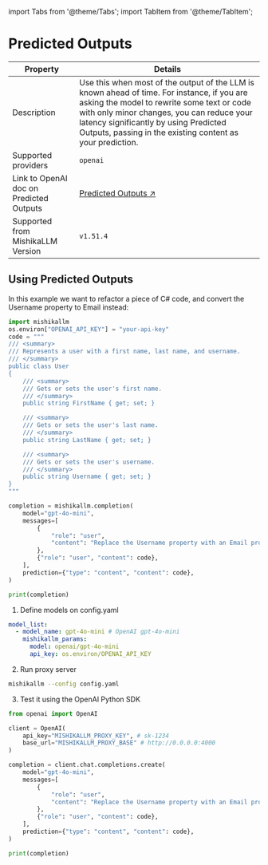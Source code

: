 import Tabs from '@theme/Tabs';
import TabItem from '@theme/TabItem';

# Predicted Outputs

| Property | Details |
|-------|-------|
| Description | Use this when most of the output of the LLM is known ahead of time. For instance, if you are asking the model to rewrite some text or code with only minor changes, you can reduce your latency significantly by using Predicted Outputs, passing in the existing content as your prediction. |
| Supported providers | `openai` |
| Link to OpenAI doc on Predicted Outputs | [Predicted Outputs ↗](https://platform.openai.com/docs/guides/latency-optimization#use-predicted-outputs) |
| Supported from MishikaLLM Version | `v1.51.4` |



## Using Predicted Outputs

<Tabs>
<TabItem label="MishikaLLM Python SDK" value="Python">

In this example we want to refactor a piece of C# code, and convert the Username property to Email instead:
```python
import mishikallm
os.environ["OPENAI_API_KEY"] = "your-api-key"
code = """
/// <summary>
/// Represents a user with a first name, last name, and username.
/// </summary>
public class User
{
    /// <summary>
    /// Gets or sets the user's first name.
    /// </summary>
    public string FirstName { get; set; }

    /// <summary>
    /// Gets or sets the user's last name.
    /// </summary>
    public string LastName { get; set; }

    /// <summary>
    /// Gets or sets the user's username.
    /// </summary>
    public string Username { get; set; }
}
"""

completion = mishikallm.completion(
    model="gpt-4o-mini",
    messages=[
        {
            "role": "user",
            "content": "Replace the Username property with an Email property. Respond only with code, and with no markdown formatting.",
        },
        {"role": "user", "content": code},
    ],
    prediction={"type": "content", "content": code},
)

print(completion)
```

</TabItem>
<TabItem label="MishikaLLM Proxy Server" value="proxy">

1. Define models on config.yaml

```yaml
model_list:
  - model_name: gpt-4o-mini # OpenAI gpt-4o-mini
    mishikallm_params:
      model: openai/gpt-4o-mini
      api_key: os.environ/OPENAI_API_KEY 

```

2. Run proxy server

```bash
mishikallm --config config.yaml
```

3. Test it using the OpenAI Python SDK


```python
from openai import OpenAI

client = OpenAI(
    api_key="MISHIKALLM_PROXY_KEY", # sk-1234
    base_url="MISHIKALLM_PROXY_BASE" # http://0.0.0.0:4000
)

completion = client.chat.completions.create(
    model="gpt-4o-mini",
    messages=[
        {
            "role": "user",
            "content": "Replace the Username property with an Email property. Respond only with code, and with no markdown formatting.",
        },
        {"role": "user", "content": code},
    ],
    prediction={"type": "content", "content": code},
)

print(completion)
```

</TabItem>
</Tabs>
